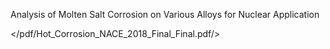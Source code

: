 
Analysis of Molten Salt Corrosion on Various Alloys for Nuclear Application

</pdf/Hot_Corrosion_NACE_2018_Final_Final.pdf/>


